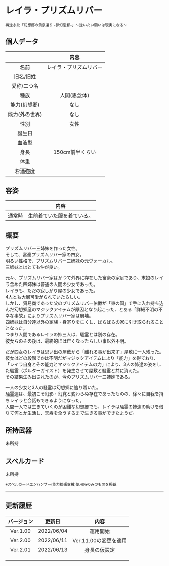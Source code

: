 # レイラ・プリズムリバー
<sup>再逢永訣「幻想郷の黄泉還り -夢幻泡影-」〜逢いたい願いは現実になる〜</sup>

## 個人データ
||内容|
|:---:|:---:|
|名前|レイラ・プリズムリバー|
|旧名/旧姓||
|愛称/二つ名||
|種族|人間(思念体)|
|能力(幻想郷)|なし|
|能力(外の世界)|なし|
|性別|女性|
|誕生日||
|血液型||
|身長|150cm前半くらい|
|体重||
|お酒強度||

## 容姿
||内容|
|:---:|:---:|
|通常時|生前着ていた服を着ている。|

## 概要
プリズムリバー三姉妹を作った女性。<br>
そして、富豪プリズムリバー家の四女。<br>
明るい性格で、プリズムリバー三姉妹の元ヴォーカル。<br>
三姉妹とはとても仲が良い。<br>

元々、プリズムリバー家はかつて外界に存在した富豪の家庭であり、末娘のレイラ含めた四姉妹は普通の人間の少女であった。<br>
レイラも、ただの寂しがり屋の少女であった。<br>
4人とも大層可愛がられていたらしい。<br>
しかし、貿易商であった父のプリズムリバー伯爵が「東の国」で手に入れ持ち込んだ幻想郷産のマジックアイテムが原因となり起こった、とある「詳細不明の不幸な事故」によりプリズムリバー家は崩壊。<br>
四姉妹は自分達以外の家族・身寄りを亡くし、ばらばらの家に引き取られることとなった。<br>
つまり人間であるレイラの姉三人は、騒霊とは別の存在。<br>
彼女らのその後は、最終的には亡くなったらしい事以外不明。<br>

だが四女のレイラは思い出の屋敷から「離れる事が出来ず」屋敷に一人残った。<br>
彼女はどの段階でかは不明だがマジックアイテムにより「能力」を得ており、「レイラ自身とその能力とマジックアイテムの力」により、3人の姉達の姿をした騒霊（ポルターガイスト）を発生させて屋敷と騒霊と共に消えた。<br>
その結果生み出されたのが、今のプリズムリバー三姉妹である。<br>

一人の少女と3人の騒霊は幻想郷に辿り着いた。<br>
騒霊達は、最初こそ幻影・幻覚と変わらぬ存在であったものの、徐々に自我を持ちレイラと会話もできるようになった。<br>
人間一人では生きていくのが困難な幻想郷でも、レイラは騒霊の姉達の助けを借りて何とか生活し、天寿を全うするまで生きる事ができたようだ。<br>

## 所持武器
未所持

## スペルカード
未所持

<sup>
※スペルカードエンハンサー(能力拡張支援)使用時のみのものを掲載
</sup>

***

## 更新履歴
|バージョン|更新日|内容|
|:---:|:---:|:---:|
|Ver.1.00|2022/06/04|運用開始|
|Ver.2.00|2022/06/11|Ver.11.00の変更を適用|
|Ver.2.01|2022/06/13|身長の仮設定|
||||
||||
||||


